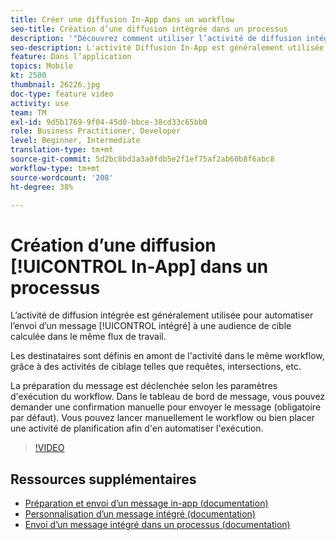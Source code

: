 ```yaml
---
title: Créer une diffusion In-App dans un workflow
seo-title: Création d’une diffusion intégrée dans un processus
description: '"Découvrez comment utiliser l’activité de diffusion intégrée pour automatiser l’envoi d’un message intégré à une audience de cible calculée dans un processus."'
seo-description: L'activité Diffusion In-App est généralement utilisée afin d'automatiser l'envoi d'un message In-App à une audience cible calculée dans le même workflow.
feature: Dans l’application
topics: Mobile
kt: 2500
thumbnail: 26226.jpg
doc-type: feature video
activity: use
team: TM
exl-id: 9d5b1769-9f04-45d0-bbce-38cd33c65bb0
role: Business Practitioner, Developer
level: Beginner, Intermediate
translation-type: tm+mt
source-git-commit: 5d2bc8bd3a3a0fdb5e2f1ef75af2ab60b8f6abc8
workflow-type: tm+mt
source-wordcount: '208'
ht-degree: 38%

---
```


# Création d’une diffusion [!UICONTROL In-App] dans un processus

L’activité de diffusion intégrée est généralement utilisée pour automatiser l’envoi d’un message [!UICONTROL intégré] à une audience de cible calculée dans le même flux de travail.

Les destinataires sont définis en amont de l&#39;activité dans le même workflow, grâce à des activités de ciblage telles que requêtes, intersections, etc.

La préparation du message est déclenchée selon les paramètres d&#39;exécution du workflow. Dans le tableau de bord de message, vous pouvez demander une confirmation manuelle pour envoyer le message (obligatoire par défaut). Vous pouvez lancer manuellement le workflow ou bien placer une activité de planification afin d&#39;en automatiser l&#39;exécution.

>[!VIDEO](https://video.tv.adobe.com/v/26226?quality=12)

## Ressources supplémentaires

* [Préparation et envoi d’un message in-app (documentation)](https://docs.adobe.com/content/help/en/campaign-standard/using/communication-channels/in-app-messaging/preparing-and-sending-an-in-app-message.html)
* [Personnalisation d’un message intégré (documentation)](https://docs.adobe.com/content/help/en/campaign-standard/using/communication-channels/in-app-messaging/customizing-an-in-app-message.html)
* [Envoi d’un message intégré dans un processus (documentation)](https://docs.adobe.com/content/help/en/campaign-standard/using/managing-processes-and-data/channel-activities/in-app-delivery.html)
